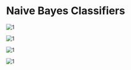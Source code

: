 # Naive Bayes Classifiers

![1](https://pawan-mittal.github.io/allassets.github.io/data-science/machine-learning-python/models/supervised/naive-bayes-classifiers/1.png)

![1](https://pawan-mittal.github.io/allassets.github.io/data-science/machine-learning-python/models/supervised/naive-bayes-classifiers/2.png)

![1](https://pawan-mittal.github.io/allassets.github.io/data-science/machine-learning-python/models/supervised/naive-bayes-classifiers/3.png)

![1](https://pawan-mittal.github.io/allassets.github.io/data-science/machine-learning-python/models/supervised/naive-bayes-classifiers/4.png)
